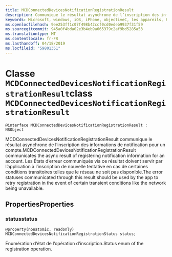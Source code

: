 ```yaml
---
title: MCDConnectedDevicesNotificationRegistrationResult
description: Communique le résultat asynchrone de l’inscription des informations de notification pour un compte.
keywords: Microsoft, windows, iOS, iPhone, objectiveC, les appareils, Project Rome connectés
ms.openlocfilehash: 9ee253ff1c07f498b42ccf0cd0edeb9937f31f59
ms.sourcegitcommit: 945a0f4bda02e3b4eb9a665379c2af9bd5285a53
ms.translationtype: MT
ms.contentlocale: fr-FR
ms.lasthandoff: 04/18/2019
ms.locfileid: "59801351"
---
```

# <a name="class-mcdconnecteddevicesnotificationregistrationresult"></a><span data-ttu-id="d3a08-104">Classe `MCDConnectedDevicesNotificationRegistrationResult`</span><span class="sxs-lookup"><span data-stu-id="d3a08-104">class `MCDConnectedDevicesNotificationRegistrationResult`</span></span> 

```
@interface MCDConnectedDevicesNotificationRegistrationResult : NSObject
```  
<span data-ttu-id="d3a08-105">MCDConnectedDevicesNotificationRegistrationResult communique le résultat asynchrone de l’inscription des informations de notification pour un compte.</span><span class="sxs-lookup"><span data-stu-id="d3a08-105">MCDConnectedDevicesNotificationRegistrationResult communicates the async result of registering notification information for an account.</span></span> <span data-ttu-id="d3a08-106">Les États d’erreur communiqués via ce résultat doivent servir par l’application à l’inscription de nouvelle tentative en cas de certaines conditions transitoires telles que le réseau ne soit pas disponible.</span><span class="sxs-lookup"><span data-stu-id="d3a08-106">The error statuses communicated through this result should be used by the app to retry registration in the event of certain transient conditions like the network being unavailable.</span></span>

## <a name="properties"></a><span data-ttu-id="d3a08-107">Properties</span><span class="sxs-lookup"><span data-stu-id="d3a08-107">Properties</span></span>

### <a name="status"></a><span data-ttu-id="d3a08-108">status</span><span class="sxs-lookup"><span data-stu-id="d3a08-108">status</span></span>

`@property(nonatomic, readonly) MCDConnectedDevicesNotificationRegistrationStatus status;`

<span data-ttu-id="d3a08-109">Énumération d’état de l’opération d’inscription.</span><span class="sxs-lookup"><span data-stu-id="d3a08-109">Status enum of the registration operation.</span></span>
